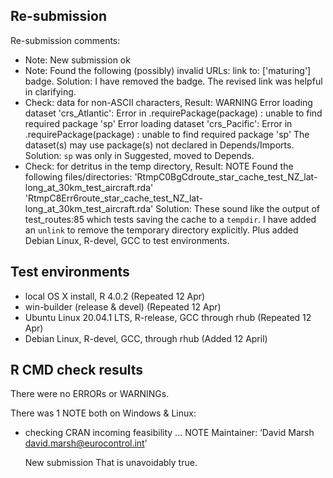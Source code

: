 ## Re-submission
Re-submission comments:
* Note: New submission
ok
* Note: Found the following (possibly) invalid URLs: link to: ['maturing'] badge. 
 Solution: I have removed the badge. The revised link was helpful in clarifying.
* Check: data for non-ASCII characters, Result: WARNING
   Error loading dataset 'crs_Atlantic':
    Error in .requirePackage(package) : unable to find required package 'sp'
   Error loading dataset 'crs_Pacific':
    Error in .requirePackage(package) : unable to find required package 'sp'
   The dataset(s) may use package(s) not declared in Depends/Imports.
 Solution: `sp` was only in Suggested, moved to Depends.
* Check: for detritus in the temp directory, Result: NOTE
 Found the following files/directories:
   'RtmpC0BgCdroute_star_cache_test_NZ_lat-long_at_30km_test_aircraft.rda'
   'RtmpC8Err6route_star_cache_test_NZ_lat-long_at_30km_test_aircraft.rda'
 Solution: These sound like the output of test_routes:85 which tests saving the cache to a `tempdir`. I have added an `unlink` to remove the temporary directory explicitly. Plus added Debian Linux, R-devel, GCC to test environments.

## Test environments
* local OS X install, R 4.0.2  (Repeated 12 Apr)
* win-builder (release & devel)   (Repeated 12 Apr)
* Ubuntu Linux 20.04.1 LTS, R-release, GCC through rhub  (Repeated 12 Apr)
* Debian Linux, R-devel, GCC, through rhub (Added 12 April)

## R CMD check results
There were no ERRORs or WARNINGs.

There was 1 NOTE both on Windows & Linux:

* checking CRAN incoming feasibility ... NOTE
  Maintainer: ‘David Marsh <david.marsh@eurocontrol.int>’
  
  New submission
That is unavoidably true.


